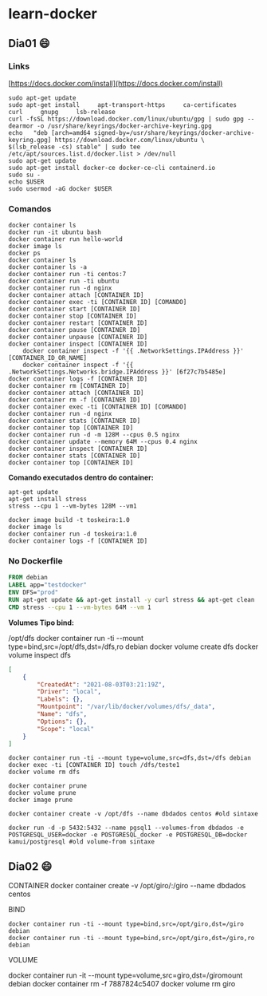 # learn-docker

## Dia01 :smile:

### Links

[https://docs.docker.com/install](https://docs.docker.com/install)

    sudo apt-get update
    sudo apt-get install     apt-transport-https     ca-certificates     curl     gnupg     lsb-release
    curl -fsSL https://download.docker.com/linux/ubuntu/gpg | sudo gpg --dearmor -o /usr/share/keyrings/docker-archive-keyring.gpg
    echo   "deb [arch=amd64 signed-by=/usr/share/keyrings/docker-archive-keyring.gpg] https://download.docker.com/linux/ubuntu \
    $(lsb_release -cs) stable" | sudo tee /etc/apt/sources.list.d/docker.list > /dev/null
    sudo apt-get update
    sudo apt-get install docker-ce docker-ce-cli containerd.io
    sudo su -
    echo $USER
    sudo usermod -aG docker $USER

### Comandos

    docker container ls
    docker run -it ubuntu bash
    docker container run hello-world
    docker image ls
    docker ps
    docker container ls
    docker container ls -a
    docker container run -ti centos:7
    docker container run -ti ubuntu
    docker container run -d nginx
    docker container attach [CONTAINER ID]
    docker container exec -ti [CONTAINER ID] [COMANDO]
    docker container start [CONTAINER ID]
    docker container stop [CONTAINER ID]
    docker container restart [CONTAINER ID]
    docker container pause [CONTAINER ID]
    docker container unpause [CONTAINER ID]
    docker container inspect [CONTAINER ID] 
        docker container inspect -f '{{ .NetworkSettings.IPAddress }}' [CONTAINER_ID_OR_NAME]
        docker container inspect -f '{{ .NetworkSettings.Networks.bridge.IPAddress }}' [6f27c7b5485e]
    docker container logs -f [CONTAINER ID]
    docker container rm [CONTAINER ID]
    docker container attach [CONTAINER ID]
    docker container rm -f [CONTAINER ID]
    docker container exec -ti [CONTAINER ID] [COMANDO]
    docker container run -d nginx
    docker container stats [CONTAINER ID]
    docker container top [CONTAINER ID]
    docker container run -d -m 128M --cpus 0.5 nginx
    docker container update --memory 64M --cpus 0.4 nginx
    docker container inspect [CONTAINER ID]
    docker container stats [CONTAINER ID]
    docker container top [CONTAINER ID]
    
**Comando executados dentro do container:**
    
    apt-get update
    apt-get install stress
    stress --cpu 1 --vm-bytes 128M --vm1

```
docker image build -t toskeira:1.0
docker image ls
docker container run -d toskeira:1.0
docker container logs -f [CONTAINER ID]
```

### No Dockerfile

```dockerfile
FROM debian
LABEL app="testdocker"
ENV DFS="prod"
RUN apt-get update && apt-get install -y curl stress && apt-get clean
CMD stress --cpu 1 --vm-bytes 64M --vm 1
```

**Volumes Tipo bind:**

/opt/dfs
docker container run -ti --mount type=bind,src=/opt/dfs,dst=/dfs,ro debian
docker volume create dfs
docker volume inspect dfs
```json
[
    {
        "CreatedAt": "2021-08-03T03:21:19Z",
        "Driver": "local",
        "Labels": {},
        "Mountpoint": "/var/lib/docker/volumes/dfs/_data",
        "Name": "dfs",
        "Options": {},
        "Scope": "local"
    }
]
```

    docker container run -ti --mount type=volume,src=dfs,dst=/dfs debian
    docker exec -ti [CONTAINER ID] touch /dfs/teste1
    docker volume rm dfs 

    docker container prune
    docker volume prune
    docker image prune

    docker container create -v /opt/dfs --name dbdados centos #old sintaxe

    docker run -d -p 5432:5432 --name pgsql1 --volumes-from dbdados -e POSTGRESQL_USER=docker -e POSTGRESQL_docker -e POSTGRESQL_DB=docker kamui/postgresql #old volume-from sintaxe

## Dia02 :smile:
CONTAINER
    docker container create -v /opt/giro/:/giro --name dbdados centos


BIND

    docker container run -ti --mount type=bind,src=/opt/giro,dst=/giro debian
    docker container run -ti --mount type=bind,src=/opt/giro,dst=/giro,ro debian

VOLUME


docker container run -it --mount type=volume,src=giro,dst=/giromount debian
docker container rm -f 7887824c5407
docker volume rm giro


